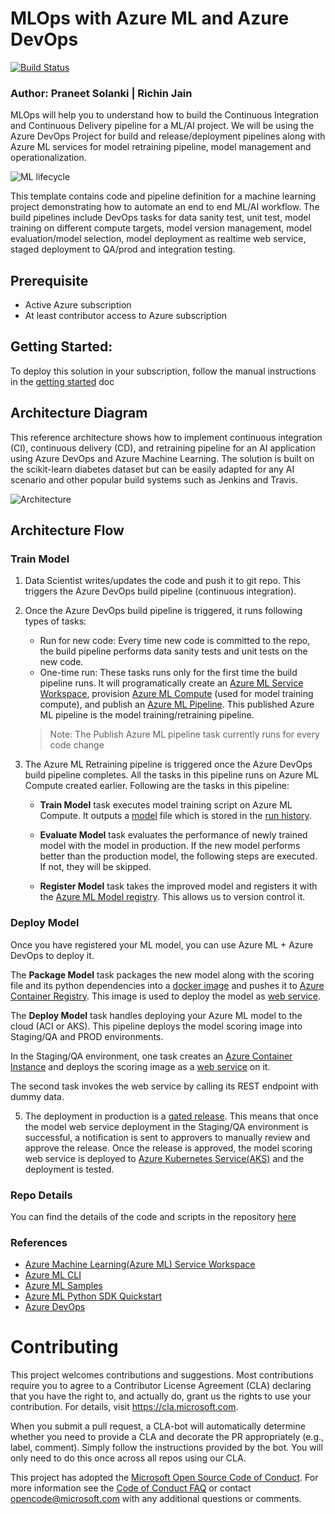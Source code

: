 # MLOps with Azure ML and Azure DevOps


[![Build Status](https://dev.azure.com/customai/DevopsForAI-AML/_apis/build/status/Microsoft.DevOpsForAI?branchName=master)](https://dev.azure.com/customai/DevopsForAI-AML/_build/latest?definitionId=1&branchName=master)

### Author: Praneet Solanki | Richin Jain

MLOps will help you to understand how to build the Continuous Integration and Continuous Delivery pipeline for a ML/AI project. We will be using the Azure DevOps Project for build and release/deployment pipelines along with Azure ML services for model retraining pipeline, model management and operationalization. 

![ML lifecycle](/docs/images/ml-lifecycle.png)

This template contains code and pipeline definition for a machine learning project demonstrating how to automate an end to end ML/AI workflow. The build pipelines include DevOps tasks for data sanity test, unit test, model training on different compute targets, model version management, model evaluation/model selection, model deployment as realtime web service, staged deployment to QA/prod and integration testing.


## Prerequisite
- Active Azure subscription
- At least contributor access to Azure subscription

## Getting Started:

To deploy this solution in your subscription, follow the manual instructions in the [getting started](docs/getting_started.md) doc


## Architecture Diagram

This reference architecture shows how to implement continuous integration (CI), continuous delivery (CD), and retraining pipeline for an AI application using Azure DevOps and Azure Machine Learning. The solution is built on the scikit-learn diabetes dataset but can be easily adapted for any AI scenario and other popular build systems such as Jenkins and Travis. 

![Architecture](/docs/images/Architecture_DevOps_AI.png)


## Architecture Flow

### Train Model
1. Data Scientist writes/updates the code and push it to git repo. This triggers the Azure DevOps build pipeline (continuous integration).
2. Once the Azure DevOps build pipeline is triggered, it runs following types of tasks:
    - Run for new code: Every time new code is committed to the repo, the build pipeline performs data sanity tests and unit tests on the new code.
    - One-time run: These tasks runs only for the first time the build pipeline runs. It will programatically create an [Azure ML Service Workspace](https://docs.microsoft.com/en-us/azure/machine-learning/service/concept-azure-machine-learning-architecture#workspace), provision [Azure ML Compute](https://docs.microsoft.com/en-us/azure/machine-learning/service/how-to-set-up-training-targets#amlcompute) (used for model training compute), and publish an [Azure ML Pipeline](https://docs.microsoft.com/en-us/azure/machine-learning/service/concept-ml-pipelines). This published Azure ML pipeline is the model training/retraining pipeline.

    > Note: The Publish Azure ML pipeline task currently runs for every code change

3. The Azure ML Retraining pipeline is triggered once the Azure DevOps build pipeline completes. All the tasks in this pipeline runs on Azure ML Compute created earlier. Following are the tasks in this pipeline:

    - **Train Model** task executes model training script on Azure ML Compute. It outputs a [model](https://docs.microsoft.com/en-us/azure/machine-learning/service/concept-azure-machine-learning-architecture#model) file which is stored in the [run history](https://docs.microsoft.com/en-us/azure/machine-learning/service/concept-azure-machine-learning-architecture#run).

    - **Evaluate Model** task evaluates the performance of newly trained model with the model in production. If the new model performs better than the production model, the following steps are executed. If not, they will be skipped.

    - **Register Model** task takes the improved model and registers it with the [Azure ML Model registry](https://docs.microsoft.com/en-us/azure/machine-learning/service/concept-azure-machine-learning-architecture#model-registry). This allows us to version control it.

### Deploy Model

Once you have registered your ML model, you can use Azure ML + Azure DevOps to deploy it.

The **Package Model** task packages the new model along with the scoring file and its python dependencies into a [docker image](https://docs.microsoft.com/en-us/azure/machine-learning/service/concept-azure-machine-learning-architecture#image) and pushes it to [Azure Container Registry](https://docs.microsoft.com/en-us/azure/container-registry/container-registry-intro). This image is used to deploy the model as [web service](https://docs.microsoft.com/en-us/azure/machine-learning/service/concept-azure-machine-learning-architecture#web-service).
    
The **Deploy Model** task handles deploying your Azure ML model to the cloud (ACI or AKS).
This pipeline deploys the model scoring image into Staging/QA and PROD environments.

 In the Staging/QA environment, one task creates an [Azure Container Instance](https://docs.microsoft.com/en-us/azure/container-instances/container-instances-overview) and deploys the scoring image as a [web service](https://docs.microsoft.com/en-us/azure/machine-learning/service/concept-azure-machine-learning-architecture#web-service) on it. 
    
The second task invokes the web service by calling its REST endpoint with dummy data.
    
5. The deployment in production is a [gated release](https://docs.microsoft.com/en-us/azure/devops/pipelines/release/approvals/gates?view=azure-devops). This means that once the model web service deployment in the Staging/QA environment is successful, a notification is sent to approvers to manually review and approve the release. Once the release is approved, the model scoring web service is deployed to [Azure Kubernetes Service(AKS)](https://docs.microsoft.com/en-us/azure/aks/intro-kubernetes) and the deployment is tested.

### Repo Details

You can find the details of the code and scripts in the repository [here](/docs/code_description.md)

### References
- [Azure Machine Learning(Azure ML) Service Workspace](https://docs.microsoft.com/en-us/azure/machine-learning/service/overview-what-is-azure-ml)
- [Azure ML CLI](https://docs.microsoft.com/en-us/azure/machine-learning/service/reference-azure-machine-learning-cli)
- [Azure ML Samples](https://docs.microsoft.com/en-us/azure/machine-learning/service/samples-notebooks)
- [Azure ML Python SDK Quickstart](https://docs.microsoft.com/en-us/azure/machine-learning/service/quickstart-create-workspace-with-python)
- [Azure DevOps](https://docs.microsoft.com/en-us/azure/devops/?view=vsts)

# Contributing

This project welcomes contributions and suggestions.  Most contributions require you to agree to a
Contributor License Agreement (CLA) declaring that you have the right to, and actually do, grant us
the rights to use your contribution. For details, visit https://cla.microsoft.com.

When you submit a pull request, a CLA-bot will automatically determine whether you need to provide
a CLA and decorate the PR appropriately (e.g., label, comment). Simply follow the instructions
provided by the bot. You will only need to do this once across all repos using our CLA.

This project has adopted the [Microsoft Open Source Code of Conduct](https://opensource.microsoft.com/codeofconduct/).
For more information see the [Code of Conduct FAQ](https://opensource.microsoft.com/codeofconduct/faq/) or
contact [opencode@microsoft.com](mailto:opencode@microsoft.com) with any additional questions or comments.
